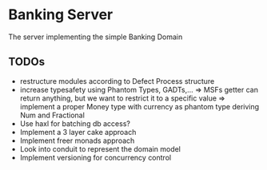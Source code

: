 # Banking Server
The server implementing the simple Banking Domain

## TODOs
- restructure modules according to Defect Process structure
- increase typesafety using Phantom Types, GADTs,...
  => MSFs getter can return anything, but we want to restrict it to a specific value
  => implement a proper Money type with currency as phantom type deriving Num and Fractional
- Use haxl for batching db access?
- Implement a 3 layer cake approach
- Implement freer monads approach
- Look into conduit to represent the domain model
- Implement versioning for concurrency control